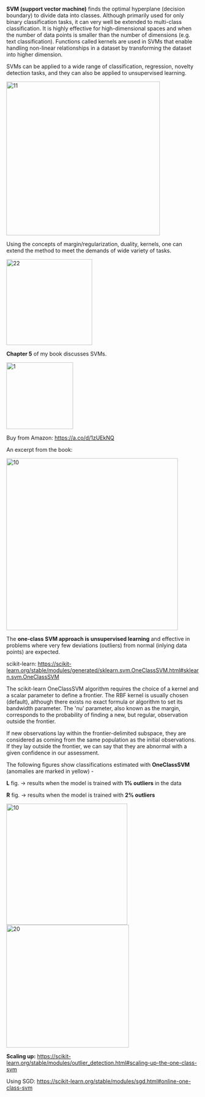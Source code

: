 
**SVM (support vector machine)** finds the optimal hyperplane (decision boundary) to divide data into classes. Although primarily used for only binary classification tasks, it can very well be extended to multi-class classification. It is highly effective for high-dimensional spaces and when the number of data points is smaller than the number of dimensions (e.g. text classification).
Functions called kernels are used in SVMs that enable handling non-linear relationships in a dataset by transforming the dataset into higher dimension. 

SVMs can be applied to a wide range of classification, regression, novelty detection tasks, and they can also be applied to unsupervised learning. 

<img width="401" alt="11" src="https://github.com/user-attachments/assets/da28cd61-cccb-481e-9953-0ca737d858ab" />

Using the concepts of margin/regularization, duality, kernels, one can extend the method to meet the demands of wide variety of tasks. 

<img width="224" alt="22" src="https://github.com/user-attachments/assets/df8695ce-e047-479e-9dfe-687346fcab0e" />


**Chapter 5** of my book discusses SVMs.


<img width="174" alt="1" src="https://github.com/user-attachments/assets/a2874186-1b73-4330-8b13-761b0012e63a">

Buy from Amazon: https://a.co/d/1zUEkNQ

An excerpt from the book:

<img width="448" alt="10" src="https://github.com/user-attachments/assets/8599c5b8-e371-4888-86c2-3bbb3872988e">

The **one-class SVM approach is unsupervised learning** and effective in problems where very few deviations (outliers) from normal (inlying data points) are expected. 

scikit-learn: https://scikit-learn.org/stable/modules/generated/sklearn.svm.OneClassSVM.html#sklearn.svm.OneClassSVM


The scikit-learn OneClassSVM algorithm requires the choice of a kernel and a scalar parameter to define a frontier. The RBF kernel is usually chosen (default), although there exists no exact formula or algorithm to set its bandwidth parameter. The 'nu' parameter, also known as the margin, corresponds to the probability of finding a new, but regular, observation outside the frontier.

If new observations lay within the frontier-delimited subspace, they are considered as coming from the same population as the initial observations. If they lay outside the frontier, we can say that they are abnormal with a given confidence in our assessment.

The following figures show classifications estimated with **OneClassSVM** (anomalies are marked in yellow) - 

  **L** fig. -> results when the model is trained with **1% outliers** in the data 
  
  **R** fig. -> results when the model is trained with **2% outliers**

<img width="316" alt="10" src="https://github.com/user-attachments/assets/67396369-ae48-413c-9b37-d51ee4cd97d2">    
<img width="320" alt="20" src="https://github.com/user-attachments/assets/459c243a-7cb8-4edd-9bb5-ed0b3afbb347">

**Scaling up:** https://scikit-learn.org/stable/modules/outlier_detection.html#scaling-up-the-one-class-svm

Using SGD: https://scikit-learn.org/stable/modules/sgd.html#online-one-class-svm


